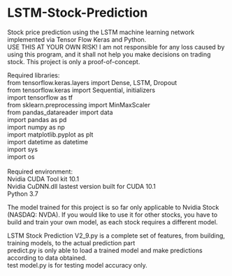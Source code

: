 # LSTM-Stock-Prediction
Stock price prediction using the LSTM machine learning network implemented via Tensor Flow Keras and Python.  
USE THIS AT YOUR OWN RISK! I am not responsible for any loss caused by using this program, and it shall not help you make decisions on trading stock. This project is only a proof-of-concept.  
  
Required libraries:  
<addr>
from tensorflow.keras.layers import Dense, LSTM, Dropout  
from tensorflow.keras import Sequential, initializers  
import tensorflow as tf  
from sklearn.preprocessing import MinMaxScaler  
from pandas_datareader import data  
import pandas as pd  
import numpy as np  
import matplotlib.pyplot as plt  
import datetime as datetime  
import sys  
import os  
<addr>  
Required environment:   
Nvidia CUDA Tool kit 10.1  
Nvidia CuDNN.dll lastest version built for CUDA 10.1  
Python 3.7  

The model trained for this project is so far only applicable to Nvidia Stock (NASDAQ: NVDA). If you would like to use it for other stocks, you have to build and train your own model, as each stock requires a different model.  
  
LSTM Stock Prediction V2_9.py is a complete set of features, from building, training models, to the actual prediction part  
predict.py is only able to load a trained model and make predictions according to data obtained.  
test model.py is for testing model accuracy only.  
